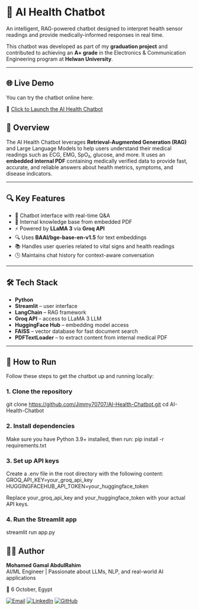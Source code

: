 # 🤖 AI Health Chatbot

An intelligent, RAG-powered chatbot designed to interpret health sensor readings and provide medically-informed responses in real time.

This chatbot was developed as part of my **graduation project** and contributed to achieving an **A+ grade** in the Electronics & Communication Engineering program at **Helwan University**.

---
## 🌐 Live Demo

You can try the chatbot online here:

🔗 [Click to Launch the AI Health Chatbot](https://lamasmart.streamlit.app/)

## 🧠 Overview

The AI Health Chatbot leverages **Retrieval-Augmented Generation (RAG)** and Large Language Models to help users understand their medical readings such as ECG, EMG, SpO₂, glucose, and more. It uses an **embedded internal PDF** containing medically verified data to provide fast, accurate, and reliable answers about health metrics, symptoms, and disease indicators.

---

## 🔍 Key Features

- 💬 Chatbot interface with real-time Q&A  
- 🧾 Internal knowledge base from embedded PDF  
- ⚡️ Powered by **LLaMA 3** via **Groq API**  
- 🔍 Uses **BAAI/bge-base-en-v1.5** for text embeddings  
- 📚 Handles user queries related to vital signs and health readings  
- 🕒 Maintains chat history for context-aware conversation  

---

## 🛠️ Tech Stack

- **Python**
- **Streamlit** – user interface
- **LangChain** – RAG framework
- **Groq API** – access to LLaMA 3 LLM
- **HuggingFace Hub** – embedding model access
- **FAISS** – vector database for fast document search
- **PDFTextLoader** – to extract content from internal medical PDF

---

## 🚀 How to Run

Follow these steps to get the chatbot up and running locally:

### 1. Clone the repository

git clone https://github.com/Jimmy70707/AI-Health-Chatbot.git
cd AI-Health-Chatbot

### 2. Install dependencies
Make sure you have Python 3.9+ installed, then run:
pip install -r requirements.txt

### 3. Set up API keys
Create a .env file in the root directory with the following content:
GROQ_API_KEY=your_groq_api_key
HUGGINGFACEHUB_API_TOKEN=your_huggingface_token

Replace your_groq_api_key and your_huggingface_token with your actual API keys.

### 4. Run the Streamlit app
streamlit run app.py

## 👨‍💻 Author

**Mohamed Gamal AbdulRahim**  
AI/ML Engineer | Passionate about LLMs, NLP, and real-world AI applications  

📍 6 October, Egypt  

[![Email](https://img.shields.io/badge/-Email-red?style=flat-square&logo=gmail&logoColor=white)](mailto:muhammed.gamal00@gmail.com)
[![LinkedIn](https://img.shields.io/badge/-LinkedIn-blue?style=flat-square&logo=linkedin&logoColor=white)](https://www.linkedin.com/in/muhammed-gamal-b0a347244)
[![GitHub](https://img.shields.io/badge/-GitHub-black?style=flat-square&logo=github&logoColor=white)](https://github.com/Jimmy70707)
